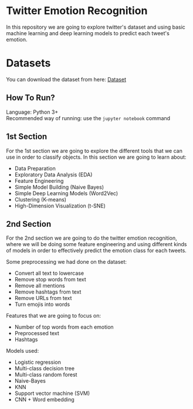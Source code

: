 # Twitter Emotion Recognition

In this repository we are going to explore twitter's dataset and using basic machine learning and deep learning models to predict each tweet's emotion.

# Datasets

You can download the dataset from here: [Dataset](https://drive.google.com/file/d/1y_wzYnug2a28LmeKmrt5NORWkVBI_i4z/view?usp=sharing)

## How To Run?
Language: Python 3+  
Recommended way of running: use the `jupyter notebook` command

## 1st Section
For the 1st section we are going to explore the different tools that we can use in order to classify objects. In this section we are going to learn about:
- Data Preparation
- Exploratory Data Analysis (EDA)
- Feature Engineering
- Simple Model Building (Naive Bayes)
- Simple Deep Learning Models (Word2Vec)
- Clustering (K-means)
- High-Dimension Visualization (t-SNE)

## 2nd Section
For the 2nd section we are going to do the twitter emotion recognition, where we will be doing some feature engineering and using different kinds of models in order to effectively predict the emotion class for each tweets.

Some preprocessing we had done on the dataset:
- Convert all text to lowercase
- Remove stop words from text
- Remove all mentions
- Remove hashtags from text
- Remove URLs from text
- Turn emojis into words

Features that we are going to focus on:
- Number of top words from each emotion
- Preprocessed text
- Hashtags

Models used:
- Logistic regression
- Multi-class decision tree
- Multi-class random forest
- Naive-Bayes 
- KNN
- Support vector machine (SVM)
- CNN + Word embedding
